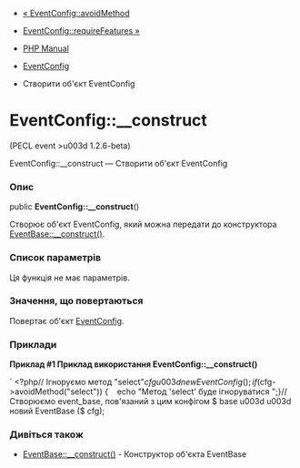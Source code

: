 - [« EventConfig::avoidMethod](eventconfig.avoidmethod.md)
- [EventConfig::requireFeatures »](eventconfig.requirefeatures.md)

- [PHP Manual](index.md)
- [EventConfig](class.eventconfig.md)
- Створити об'єкт EventConfig

# EventConfig::\_\_construct

(PECL event \>u003d 1.2.6-beta)

EventConfig::\_\_construct — Створити об'єкт EventConfig

### Опис

public **EventConfig::\_\_construct**()

Створює об'єкт EventConfig, який можна передати до конструктора
[EventBase::\_\_construct()](eventbase.construct.md).

### Список параметрів

Ця функція не має параметрів.

### Значення, що повертаються

Повертає об'єкт [EventConfig](class.eventconfig.md).

### Приклади

**Приклад #1 Приклад використання **EventConfig::\_\_construct()****

` <?php// Ігноруємо метод "select"$cfg u003d new EventConfig();if ($cfg->avoidMethod("select")) {    echo "Метод 'select' буде ігноруватися
";}// Створюємо event_base, пов'язаний з цим конфігом $ base u003d u003d новий EventBase ($ cfg);

### Дивіться також

- [EventBase::\_\_construct()](eventbase.construct.md) - Конструктор
об'єкта EventBase
